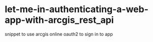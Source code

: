 # let-me-in-authenticating-a-web-app-with-arcgis_rest_api
snippet to use arcgis online oauth2 to sign in to app
